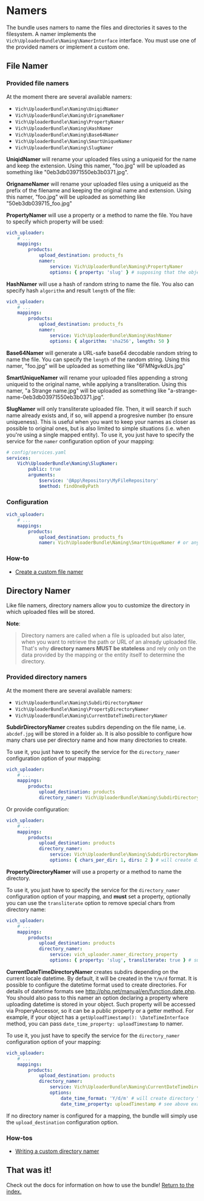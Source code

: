 # Namers

The bundle uses namers to name the files and directories it saves to the filesystem. A namer
implements the `Vich\UploaderBundle\Naming\NamerInterface` interface.
You must use one of the provided namers or implement a custom one.

## File Namer

### Provided file namers

At the moment there are several available namers:

* `Vich\UploaderBundle\Naming\UniqidNamer`
* `Vich\UploaderBundle\Naming\OrignameNamer`
* `Vich\UploaderBundle\Naming\PropertyNamer`
* `Vich\UploaderBundle\Naming\HashNamer`
* `Vich\UploaderBundle\Naming\Base64Namer`
* `Vich\UploaderBundle\Naming\SmartUniqueNamer`
* `Vich\UploaderBundle\Naming\SlugNamer`

**UniqidNamer** will rename your uploaded files using a uniqueid for the name and
keep the extension. Using this namer, "foo.jpg" will be uploaded as something like "0eb3db03971550eb3b0371.jpg".

**OrignameNamer** will rename your uploaded files using a uniqueid as the prefix of the
filename and keeping the original name and extension. Using this namer, "foo.jpg" will be uploaded as
something like "50eb3db039715_foo.jpg"

**PropertyNamer** will use a property or a method to name the file. You have to specify which
property will be used:

``` yaml
vich_uploader:
    # ...
    mappings:
        products:
            upload_destination: products_fs
            namer:
                service: Vich\UploaderBundle\Naming\PropertyNamer
                options: { property: 'slug' } # supposing that the object contains a "slug" property or a "getSlug" method
```

**HashNamer** will use a hash of random string to name the file. You also can specify
hash `algorithm` and result `length` of the file:

``` yaml
vich_uploader:
    # ...
    mappings:
        products:
            upload_destination: products_fs
            namer:
                service: Vich\UploaderBundle\Naming\HashNamer
                options: { algorithm: 'sha256', length: 50 }
```

**Base64Namer** will generate a URL-safe base64 decodable random string to name the file.
You can specify the `length` of the random string. Using this namer, "foo.jpg" will be uploaded as something
like "6FMNgvkdUs.jpg"

**SmartUniqueNamer** will rename your uploaded files appending a strong uniqueid to the original name, while
applying a transliteration. Using this namer, "a Strange name.jpg" will be uploaded as something like
"a-strange-name-0eb3db03971550eb3b0371.jpg".

**SlugNamer** will only transliterate uploaded file. Then, it will search if such name already exists and, if so,
will append a progresive number (to ensure uniqueness). This is useful when you want to keep your names as closer
as possible to original ones, but is also limited to simple situations (i.e. when you're using a single mapped entity).
To use it, you just have to specify the service for the `namer` configuration option of your mapping:

``` yaml
# config/services.yaml
services:
    Vich\UploaderBundle\Naming\SlugNamer:
        public: true
        arguments:
            $service: '@App\Repository\MyFileRepository'
            $method: findOneByPath
```

### Configuration

``` yaml
vich_uploader:
    # ...
    mappings:
        products:
            upload_destination: products_fs
            namer: Vich\UploaderBundle\Naming\SmartUniqueNamer # or any other namer listed above
```

### How-to

* [Create a custom file namer](file_namer/howto/create_a_custom_file_namer.md)

## Directory Namer

Like file namers, directory namers allow you to customize the directory in which
uploaded files will be stored.

**Note**:

> Directory namers are called when a file is uploaded but also later, when you
> want to retrieve the path or URL of an already uploaded file. That's why
> **directory namers MUST be stateless** and rely only on the data provided by
> the mapping or the entity itself to determine the directory.

### Provided directory namers

At the moment there are several available namers:

* `Vich\UploaderBundle\Naming\SubdirDirectoryNamer`
* `Vich\UploaderBundle\Naming\PropertyDirectoryNamer`
* `Vich\UploaderBundle\Naming\CurrentDateTimeDirectoryNamer`

**SubdirDirectoryNamer** creates subdirs depending on the file name, i.e. `abcdef.jpg` will be
stored in a folder `ab`. It is also possible to configure how many chars use per directory name and
how many directories to create.

To use it, you just have to specify the service for the `directory_namer`
configuration option of your mapping:

``` yaml
vich_uploader:
    # ...
    mappings:
        products:
            upload_destination: products
            directory_namer: Vich\UploaderBundle\Naming\SubdirDirectoryNamer
```

Or provide configuration:

``` yaml
vich_uploader:
    # ...
    mappings:
        products:
            upload_destination: products
            directory_namer:
                service: Vich\UploaderBundle\Naming\SubdirDirectoryNamer
                options: { chars_per_dir: 1, dirs: 2 } # will create directory "a/b" for "abcdef.jpg"
```

**PropertyDirectoryNamer** will use a property or a method to name the directory.

To use it, you just have to specify the service for the `directory_namer`
configuration option of your mapping, and **must** set a property,
optionally you can use the `transliterate` option to remove special chars from directory name:

``` yaml
vich_uploader:
    # ...
    mappings:
        products:
            upload_destination: products
            directory_namer:
                service: vich_uploader.namer_directory_property
                options: { property: 'slug', transliterate: true } # supposing that the object contains a "slug" property or a "getSlug" method
```

**CurrentDateTimeDirectoryNamer** creates subdirs depending on the current locale datetime. By default, it will be
created in the `Y/m/d` format. It is possible to configure the datetime format used to create directories.
For details of datetime formats see <http://php.net/manual/en/function.date.php>.
You should also pass to this namer an option declaring a property where uploading datetime is stored in your object.
Such property will be accessed via ProperyAccessor, so it can be a public property or a getter method.
For example, if your object has a `getUploadTimestamp(): \DateTimeInterface` method, you can pass
`date_time_property: uploadTimestamp` to namer.

To use it, you just have to specify the service for the `directory_namer`
configuration option of your mapping:

``` yaml
vich_uploader:
    # ...
    mappings:
        products:
            upload_destination: products
            directory_namer:
                service: Vich\UploaderBundle\Naming\CurrentDateTimeDirectoryNamer
                options:
                    date_time_format: 'Y/d/m' # will create directory "2018/23/09" for current date "2018-09-23"
                    date_time_property: uploadTimestamp # see above example
```

If no directory namer is configured for a mapping, the bundle will simply use
the `upload_destination` configuration option.

### How-tos

* [Writing a custom directory namer](directory_namer/howto/create_a_custom_directory_namer.md)

## That was it!

Check out the docs for information on how to use the bundle! [Return to the
index.](index.md)
